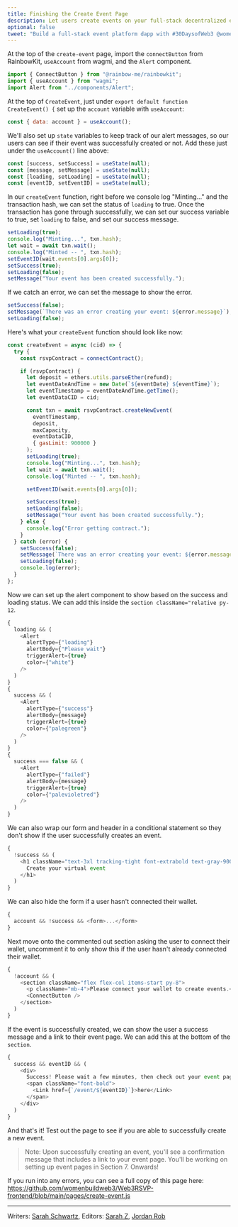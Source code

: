 ```yaml
---
title: Finishing the Create Event Page
description: Let users create events on your full-stack decentralized event platform.
optional: false
tweet: "Build a full-stack event platform dapp with #30DaysofWeb3 @womenbuildweb3 💥"
---
```


At the top of the `create-event` page, import the `connectButton` from RainbowKit, `useAccount` from wagmi, and the `Alert` component.

```javascript
import { ConnectButton } from "@rainbow-me/rainbowkit";
import { useAccount } from "wagmi";
import Alert from "../components/Alert";
```

At the top of `CreateEvent`, just under `export default function CreateEvent() {` set up the `account` variable with `useAccount`:

```javascript
const { data: account } = useAccount();
```

We'll also set up `state` variables to keep track of our alert messages, so our users can see if their event was successfully created or not. Add these just under the `useAccount()` line above:

```javascript
const [success, setSuccess] = useState(null);
const [message, setMessage] = useState(null);
const [loading, setLoading] = useState(null);
const [eventID, setEventID] = useState(null);
```

In our `createEvent` function, right before we console log "Minting..." and the transaction hash, we can set the status of `loading` to true. Once the transaction has gone through successfully, we can set our success variable to true, set `loading` to false, and set our success message.

```javascript
setLoading(true);
console.log("Minting...", txn.hash);
let wait = await txn.wait();
console.log("Minted -- ", txn.hash);
setEventID(wait.events[0].args[0]);
setSuccess(true);
setLoading(false);
setMessage("Your event has been created successfully.");
```

If we catch an error, we can set the message to show the error.

```javascript
setSuccess(false);
setMessage(`There was an error creating your event: ${error.message}`);
setLoading(false);
```

Here's what your `createEvent` function should look like now:

```javascript
const createEvent = async (cid) => {
  try {
    const rsvpContract = connectContract();

    if (rsvpContract) {
      let deposit = ethers.utils.parseEther(refund);
      let eventDateAndTime = new Date(`${eventDate} ${eventTime}`);
      let eventTimestamp = eventDateAndTime.getTime();
      let eventDataCID = cid;

      const txn = await rsvpContract.createNewEvent(
        eventTimestamp,
        deposit,
        maxCapacity,
        eventDataCID,
        { gasLimit: 900000 }
      );
      setLoading(true);
      console.log("Minting...", txn.hash);
      let wait = await txn.wait();
      console.log("Minted -- ", txn.hash);

      setEventID(wait.events[0].args[0]);

      setSuccess(true);
      setLoading(false);
      setMessage("Your event has been created successfully.");
    } else {
      console.log("Error getting contract.");
    }
  } catch (error) {
    setSuccess(false);
    setMessage(`There was an error creating your event: ${error.message}`);
    setLoading(false);
    console.log(error);
  }
};
```

Now we can set up the alert component to show based on the success and loading status. We can add this inside the `section className="relative py-12`.

```javascript
{
  loading && (
    <Alert
      alertType={"loading"}
      alertBody={"Please wait"}
      triggerAlert={true}
      color={"white"}
    />
  )
}
{
  success && (
    <Alert
      alertType={"success"}
      alertBody={message}
      triggerAlert={true}
      color={"palegreen"}
    />
  )
}
{
  success === false && (
    <Alert
      alertType={"failed"}
      alertBody={message}
      triggerAlert={true}
      color={"palevioletred"}
    />
  )
}
```

We can also wrap our form and header in a conditional statement so they don't show if the user successfully creates an event.

```javascript
{
  !success && (
    <h1 className="text-3xl tracking-tight font-extrabold text-gray-900 sm:text-4xl md:text-5xl mb-4">
      Create your virtual event
    </h1>
  )
}
```

We can also hide the form if a user hasn't connected their wallet.

```javascript
{
  account && !success && <form>...</form>
}
```

Next move onto the commented out section asking the user to connect their wallet, uncomment it to only show this if the user hasn't already connected their wallet.

```javascript
{
  !account && (
    <section className="flex flex-col items-start py-8">
      <p className="mb-4">Please connect your wallet to create events.</p>
      <ConnectButton />
    </section>
  )
}
```

If the event is successfully created, we can show the user a success message and a link to their event page. We can add this at the bottom of the `section`.

```javascript
{
  success && eventID && (
    <div>
      Success! Please wait a few minutes, then check out your event page{" "}
      <span className="font-bold">
        <Link href={`/event/${eventID}`}>here</Link>
      </span>
    </div>
  )
}
```

And that's it! Test out the page to see if you are able to successfully create a new event.

> Note: Upon successfully creating an event, you'll see a confirmation message that includes a link to your event page. You'll be working on setting up event pages in Section 7. Onwards!

If you run into any errors, you can see a full copy of this page here: https://github.com/womenbuildweb3/Web3RSVP-frontend/blob/main/pages/create-event.js

---

Writers: [Sarah Schwartz](https://twitter.com/schwartzswartz),
Editors: [Sarah Z](https://twitter.com/haegeez), [Jordan Rob](https://twitter.com/Jordan___Rob)
